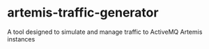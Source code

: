 # artemis-traffic-generator
A tool designed to simulate and manage traffic to ActiveMQ Artemis instances 
